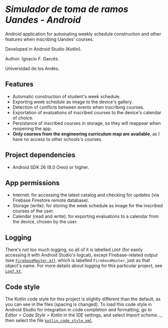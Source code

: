 # *Simulador de toma de ramos Uandes - Android*

Android application for automating weekly schedule construction and other features when inscribing Uandes' courses.

Developed in Android Studio (Kotlin).

Author: Ignacio F. Garcés.

Universidad de los Andes.

## Features

- Automatic construction of student's week schedule.
- Exporting week schedule as image to the device's gallery.
- Detection of conflicts between events when inscribing courses.
- Exportation of evaluations of inscribed courses to the device's calendar of choice.
- Persistance of inscribed courses in storage, so they will reappear when reopening the app.
- **Only courses from the engineering curriculum map are available**, as I have no access to other schools's courses.

## Project dependencies

- Android SDK 26 (8.0 Oreo) or higher.

## App permissions

- Internet: for accessing the latest catalog and checking for updates (via Firebase Firestore remote database).
- Storage (write): for storing the week schedule as image for the inscribed courses of the user.
- Calendar (read and write): for exporting evaluations to a calendar from the device, chosen by the user.

## Logging

There's not too much logging, so all of it is labelled `LOGF` (for easily accessing it with Android Studio's logcat), except Firebase-related output (see [`FirebaseMaster.kt`](./TomaRamosUandes/app/src/main/java/com/ifgarces/tomaramosuandes/networking/FirebaseMaster.kt)), which is labelled `FirebaseMaster`, just as that object's name. For more details about logging for this particular project, see [`Logf.kt`](./TomaRamosUandes/app/src/main/java/com/ifgarces/tomaramosuandes/utils/Logf.kt).

## Code style

The Kotlin code style for this project is slightly different than the default, as you can see in the files (spacing is changed). To load this code style in Android Studio for integration in code completion and formatting, go to *Editor > Code Style > Kotlin* in the IDE settings, and select *Import scheme...*, then select the file [`kotlin_code_style.xml`](./kotlin_code_style.xml).
